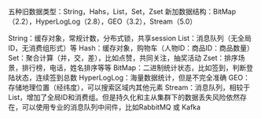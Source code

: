 五种旧数据类型：String，Hahs，List，Set，Zset
新加数据结构：BitMap（2.2），HyperLogLog（2.8），GEO（3.2），Stream（5.0）

String：缓存对象，常规计数，分布式锁，共享session
List：消息队列（无全局ID，无消费组形式）等
Hash：缓存对象，购物车（人物ID：商品ID：商品数量）
Set：聚合计算（并，交，差），比如点赞，共同关注，抽奖活动
Zset：排序场景，排行榜，电话，姓名排序等等
BitMap：二进制统计状态，比如签到，判断登陆状态，连续签到总数
HyperLogLog：海量数据统计，但是不完全准确
GEO：存储地理位置（经纬度），可以搜索区域内其他元素
Stream：消息队列，相较于List，增加了全局ID和消费组。但是持久化和主从集群下的数据丢失风险依然存在，可以使用专业的消息队列中间件，比如RabbitMQ 或 Kafka 